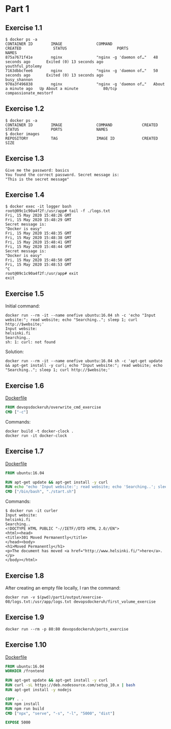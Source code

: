 # Part 1

## Exercise 1.1

```
$ docker ps -a
CONTAINER ID        IMAGE               COMMAND                  CREATED              STATUS                      PORTS               NAMES
875a7671f41e        nginx               "nginx -g 'daemon of…"   48 seconds ago       Exited (0) 13 seconds ago                       youthful_ptolemy
7163dbbcfee6        nginx               "nginx -g 'daemon of…"   50 seconds ago       Exited (0) 13 seconds ago                       busy_shannon
970a3f496838        nginx               "nginx -g 'daemon of…"   About a minute ago   Up About a minute           80/tcp              compassionate_mestorf
```

## Exercise 1.2

```
$ docker ps -a
CONTAINER ID        IMAGE               COMMAND             CREATED             STATUS              PORTS               NAMES
$ docker images
REPOSITORY          TAG                 IMAGE ID            CREATED             SIZE
```

## Exercise 1.3

```
Give me the password: basics
You found the correct password. Secret message is:
"This is the secret message"
```

## Exercise 1.4

```
$ docker exec -it logger bash
root@09c1c90a4f2f:/usr/app# tail -f ./logs.txt
Fri, 15 May 2020 15:48:26 GMT
Fri, 15 May 2020 15:48:29 GMT
Secret message is:
"Docker is easy"
Fri, 15 May 2020 15:48:35 GMT
Fri, 15 May 2020 15:48:38 GMT
Fri, 15 May 2020 15:48:41 GMT
Fri, 15 May 2020 15:48:44 GMT
Secret message is:
"Docker is easy"
Fri, 15 May 2020 15:48:50 GMT
Fri, 15 May 2020 15:48:53 GMT
^C
root@09c1c90a4f2f:/usr/app# exit
exit
```

## Exercise 1.5

Initial command:

```
docker run --rm -it --name onefive ubuntu:16.04 sh -c 'echo "Input website:"; read website; echo "Searching.."; sleep 1; curl http://$website;'
Input website:
helsinki.fi
Searching..
sh: 1: curl: not found
```

Solution:

```
docker run --rm -it --name onefive ubuntu:16.04 sh -c 'apt-get update && apt-get install -y curl; echo "Input website:"; read website; echo "Searching.."; sleep 1; curl http://$website;'
```

## Exercise 1.6

[Dockerfile](dockerfiles/exercise-06/Dockerfile)
```Dockerfile
FROM devopsdockeruh/overwrite_cmd_exercise
CMD ["-c"]
```
Commands:
```
docker build -t docker-clock .
docker run -it docker-clock
```

## Exercise 1.7

[Dockerfile](dockerfiles/exercise-07/Dockerfile)

```Dockerfile
FROM ubuntu:16.04

RUN apt-get update && apt-get install -y curl
RUN echo "echo 'Input website:'; read website; echo 'Searching..'; sleep 1; curl http://\$website;" > start.sh
CMD ["/bin/bash", "./start.sh"]
```
Commands:
```
$ docker run -it curler
Input website:
helsinki.fi
Searching..
<!DOCTYPE HTML PUBLIC "-//IETF//DTD HTML 2.0//EN">
<html><head>
<title>301 Moved Permanently</title>
</head><body>
<h1>Moved Permanently</h1>
<p>The document has moved <a href="http://www.helsinki.fi/">here</a>.</p>
</body></html>
```

## Exercise 1.8

After creating an empty file locally, I ran the command:
```
docker run -v $(pwd)/part1/output/exercise-08/logs.txt:/usr/app/logs.txt devopsdockeruh/first_volume_exercise
```

## Exercise 1.9

```
docker run --rm -p 80:80 devopsdockeruh/ports_exercise
```

## Exercise 1.10

[Dockerfile](dockerfiles/exercise-10/Dockerfile)
```Dockerfile
FROM ubuntu:16.04
WORKDIR /frontend

RUN apt-get update && apt-get install -y curl
RUN curl -sL https://deb.nodesource.com/setup_10.x | bash
RUN apt-get install -y nodejs

COPY . .
RUN npm install
RUN npm run build
CMD ["npx", "serve", "-s", "-l", "5000", "dist"]

EXPOSE 5000
```